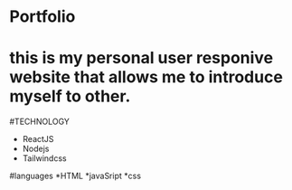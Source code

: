 # Portfolio
# this is my personal user responive website that allows me to  introduce myself to other. 

#TECHNOLOGY
* ReactJS
* Nodejs
* Tailwindcss 

#languages
*HTML
*javaSript
*css